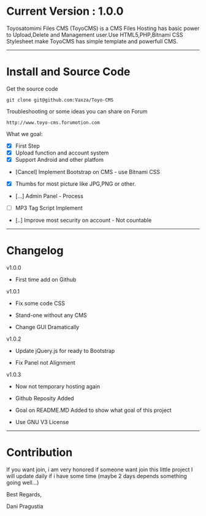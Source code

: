 # Current Version : 1.0.0


Toyosatomimi Files CMS (ToyoCMS) is a CMS Files Hosting has basic power to Upload,Delete and Management user.Use HTML5,PHP,Bitnami CSS Stylesheet make ToyoCMS has simple template and powerfull CMS.

-----------------------------

# Install and Source Code

Get the source code

    git clone git@github.com:Vaxza/Toyo-CMS

Troubleshooting or some ideas you can share on Forum

    http://www.toyo-cms.forumotion.com

What we goal:
- [X] First Step
- [X] Upload function and account system
- [X] Support Android and other platfom
- [Cancel] Implement Bootstrap on CMS - use Bitnami CSS
- [X] Thumbs for most picture like JPG,PNG or other.
- [...] Admin Panel - Process
- [ ] MP3 Tag Script Implement
- [..] Improve most security on account - Not countable

---------------

# Changelog

v1.0.0
- First time add on Github

v1.0.1
- Fix some code CSS

- Stand-one without any CMS

- Change GUI Dramatically

v1.0.2
- Update jQuery.js for ready to Bootstrap

- Fix Panel not Alignment


v1.0.3
- Now not temporary hosting again

- Github Reposity Added

- Goal on README.MD Added to show what goal of this project

- Use GNU V3 License

---------------------------------------

# Contribution

If you want join, i am very honored if someone want join this little project
I will update daily if i have some time (maybe 2 days depends something going well...)

Best Regards,

Dani Pragustia
	


